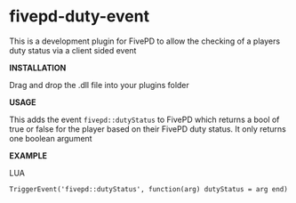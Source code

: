# fivepd-duty-event

This is a development plugin for FivePD to allow the checking of a players duty status via a client sided event

**INSTALLATION**

Drag and drop the .dll file into your plugins folder

**USAGE**

This adds the event  `fivepd::dutyStatus` to FivePD which returns a bool of true or false for the player based on their FivePD duty status.
It only returns one boolean argument


**EXAMPLE**

LUA

`TriggerEvent('fivepd::dutyStatus', function(arg)
        dutyStatus = arg
 end)`
